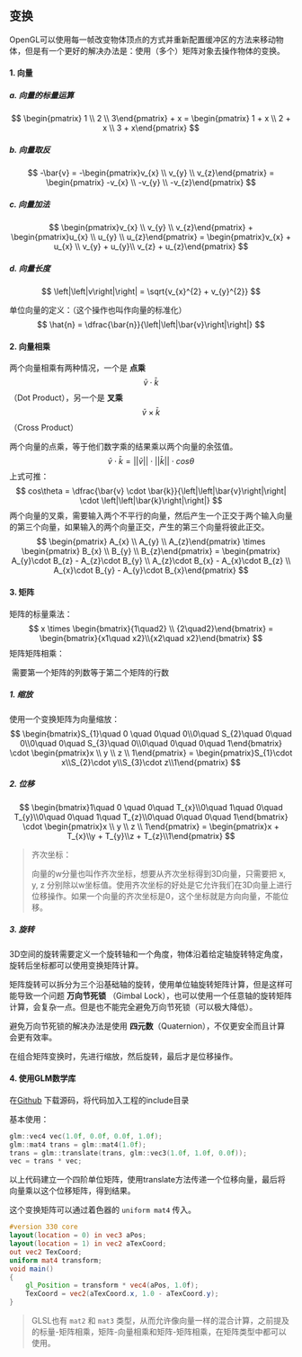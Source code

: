 ## 变换

OpenGL可以使用每一帧改变物体顶点的方式并重新配置缓冲区的方法来移动物体，但是有一个更好的解决办法是：使用（多个）矩阵对象去操作物体的变换。

#### 1. 向量

##### a. 向量的标量运算

$$
\begin{pmatrix} 1 \\ 2 \\ 3\end{pmatrix} + x = \begin{pmatrix} 1 + x \\ 2 + x \\ 3 + x\end{pmatrix}
$$

##### b. 向量取反

$$
-\bar{v} = -\begin{pmatrix}v_{x} \\ v_{y} \\ v_{z}\end{pmatrix} = \begin{pmatrix} -v_{x} \\ -v_{y} \\ -v_{z}\end{pmatrix}
$$

##### c. 向量加法

$$
\begin{pmatrix}v_{x} \\ v_{y} \\ v_{z}\end{pmatrix} + \begin{pmatrix}u_{x} \\ u_{y} \\ u_{z}\end{pmatrix} = \begin{pmatrix}v_{x} + u_{x} \\ v_{y} + u_{y}\\ v_{z} + u_{z}\end{pmatrix}
$$

##### d. 向量长度

$$
\left|\left|v\right|\right| = \sqrt{v_{x}^{2} + v_{y}^{2}}
$$

单位向量的定义：（这个操作也叫作向量的标准化）
$$
\hat{n} = \dfrac{\bar{n}}{\left|\left|\bar{v}\right|\right|}
$$

#### 2. 向量相乘

两个向量相乘有两种情况，一个是 **点乘**$$\bar{v} \cdot \bar{k}$$（Dot Product），另一个是 **叉乘** $$\bar{v} \times \bar{k}$$（Cross Product）

两个向量的点乘，等于他们数字乘的结果乘以两个向量的余弦值。
$$
\bar{v} \cdot \bar{k} = \left|\left|\bar{v}\right|\right| \cdot \left|\left|\bar{k}\right|\right| \cdot cos\theta
$$
上式可推：
$$
cos\theta = \dfrac{\bar{v} \cdot \bar{k}}{\left|\left|\bar{v}\right|\right| \cdot \left|\left|\bar{k}\right|\right|}
$$
两个向量的叉乘，需要输入两个不平行的向量，然后产生一个正交于两个输入向量的第三个向量，如果输入的两个向量正交，产生的第三个向量将彼此正交。
$$
\begin{pmatrix} A_{x} \\ A_{y} \\ A_{z}\end{pmatrix} \times \begin{pmatrix} B_{x} \\ B_{y} \\ B_{z}\end{pmatrix} = \begin{pmatrix} A_{y}\cdot B_{z} - A_{z}\cdot B_{y} \\ A_{z}\cdot B_{x} - A_{x}\cdot B_{z} \\ A_{x}\cdot B_{y} - A_{y}\cdot B_{x}\end{pmatrix}
$$

#### 3. 矩阵

矩阵的标量乘法：
$$
x \times \begin{bmatrix}{1\quad2} \\ {2\quad2}\end{bmatrix} = \begin{bmatrix}{x1\quad x2}\\{x2\quad x2}\end{bmatrix}
$$
矩阵矩阵相乘：

​	需要第一个矩阵的列数等于第二个矩阵的行数

##### 1. 缩放

使用一个变换矩阵为向量缩放：
$$
\begin{bmatrix}S_{1}\quad 0 \quad 0\quad 0\\0\quad S_{2}\quad 0\quad 0\\0\quad 0\quad S_{3}\quad 0\\0\quad 0\quad 0\quad 1\end{bmatrix} \cdot \begin{pmatrix}x \\ y \\ z \\ 1\end{pmatrix} = \begin{pmatrix}S_{1}\cdot x\\S_{2}\cdot y\\S_{3}\cdot z\\1\end{pmatrix}
$$

##### 2. 位移

$$
\begin{bmatrix}1\quad 0 \quad 0\quad T_{x}\\0\quad 1\quad 0\quad T_{y}\\0\quad 0\quad 1\quad T_{z}\\0\quad 0\quad 0\quad 1\end{bmatrix} \cdot \begin{pmatrix}x \\ y \\ z \\ 1\end{pmatrix} = \begin{pmatrix}x + T_{x}\\y + T_{y}\\z + T_{z}\\1\end{pmatrix}
$$

> 齐次坐标：
>
> 向量的w分量也叫作齐次坐标，想要从齐次坐标得到3D向量，只需要把 x, y, z 分别除以w坐标值。使用齐次坐标的好处是它允许我们在3D向量上进行位移操作。如果一个向量的齐次坐标是0，这个坐标就是方向向量，不能位移。

##### 3. 旋转

3D空间的旋转需要定义一个旋转轴和一个角度，物体沿着给定轴旋转特定角度，旋转后坐标都可以使用变换矩阵计算。

矩阵旋转可以拆分为三个沿基础轴的旋转，使用单位轴旋转矩阵计算，但是这样可能导致一个问题 **万向节死锁** （Gimbal Lock），也可以使用一个任意轴的旋转矩阵计算，会复杂一点。但是也不能完全避免万向节死锁（可以极大降低）。

避免万向节死锁的解决办法是使用 **四元数**（Quaternion），不仅更安全而且计算会更有效率。

在组合矩阵变换时，先进行缩放，然后旋转，最后才是位移操作。

#### 4. 使用GLM数学库

在[Github](https://github.com/g-truc/glm) 下载源码，将代码加入工程的include目录

基本使用：

```cpp
glm::vec4 vec(1.0f, 0.0f, 0.0f, 1.0f);
glm::mat4 trans = glm::mat4(1.0f);
trans = glm::translate(trans, glm::vec3(1.0f, 1.0f, 0.0f));
vec = trans * vec;

```

以上代码建立一个四阶单位矩阵，使用translate方法传递一个位移向量，最后将向量乘以这个位移矩阵，得到结果。

这个变换矩阵可以通过着色器的 `uniform mat4` 传入。

```glsl
#version 330 core
layout(location = 0) in vec3 aPos;
layout(location = 1) in vec2 aTexCoord;
out vec2 TexCoord;
uniform mat4 transform;
void main()
{
    gl_Position = transform * vec4(aPos, 1.0f);
    TexCoord = vec2(aTexCoord.x, 1.0 - aTexCoord.y);
}
```

> GLSL也有 `mat2` 和 `mat3` 类型，从而允许像向量一样的混合计算，之前提及的标量-矩阵相乘，矩阵-向量相乘和矩阵-矩阵相乘，在矩阵类型中都可以使用。

